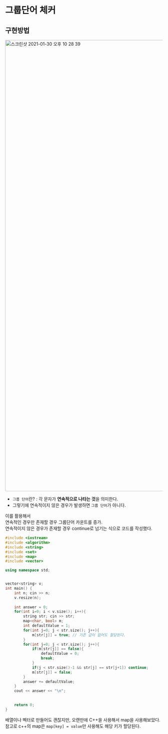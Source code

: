 # 그룹단어 체커  
## 구현방법        
   
<img width="1440" alt="스크린샷 2021-01-30 오후 10 28 39" src="https://user-images.githubusercontent.com/50267433/106357710-128f2480-634b-11eb-8ecf-8acc2329e8b9.png">
   
* `그룹 단어`란? : 각 문자가 **연속적으로 나타는 것**을 의미한다.           
* 그렇기에 연속적이지 않은 경우가 발생하면 `그룹 단어`가 아니다.      

이를 활용해서   
연속적인 경우만 존재할 경우 그룹단어 카운트를 증가.  
연속적이지 않은 경우가 존재할 경우 continue로 넘기는 식으로 코드를 작성했다.  

```c++
#include <iostream>
#include <algorithm>
#include <string>
#include <set>
#include <map>
#include <vector>

using namespace std;


vector<string> v;
int main() {
    int n; cin >> n;
    v.resize(n);
    
    int answer = 0;
    for(int i=0; i < v.size(); i++){
        string str; cin >> str;
        map<char, bool> m;
        int defaultValue = 1;
        for(int j=0; j < str.size(); j++){
            m[str[j]] = true; // 기존 값이 없어도 할당된다.
        }
        for(int j=0; j < str.size(); j++){
            if(m[str[j]] == false){
                defaultValue = 0;
                break;
            }
            if(j < str.size()-1 && str[j] == str[j+1]) continue;
            m[str[j]] = false;
        }
        answer += defaultValue;
    }
    cout << answer << "\n";
    
    
    return 0;
}
```
배열이나 벡터로 만들어도 괜찮지만, 오랜만에 C++을 사용해서 map을 사용해보았다.        
참고로 c++의 map은 `map[key] = value`만 사용해도 해당 키가 할당된다.       

